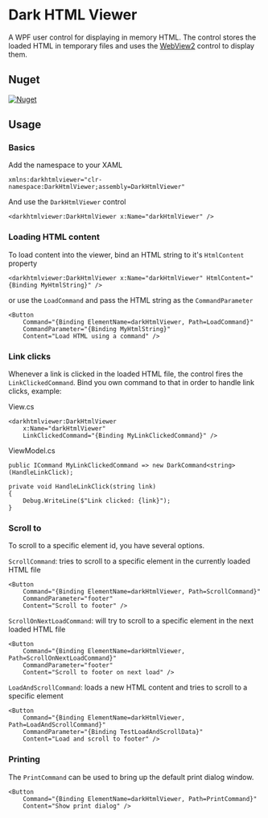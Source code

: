 # Dark HTML Viewer

A WPF user control for displaying in memory HTML. The control stores the loaded HTML in temporary files and uses the [WebView2](https://docs.microsoft.com/en-us/microsoft-edge/webview2/) control to display them.

## Nuget
[![Nuget](https://img.shields.io/nuget/v/divis.darkhtmlviewer?label=Divis.DarkHtmlViewer)](https://www.nuget.org/packages/Divis.DarkHtmlViewer/)

## Usage

### Basics
Add the namespace to your XAML
```XAML
xmlns:darkhtmlviewer="clr-namespace:DarkHtmlViewer;assembly=DarkHtmlViewer"
```

And use the `DarkHtmlViewer` control
```XAML
<darkhtmlviewer:DarkHtmlViewer x:Name="darkHtmlViewer" />
```

### Loading HTML content
To load content into the viewer, bind an HTML string to it's `HtmlContent` property
```XAML
<darkhtmlviewer:DarkHtmlViewer x:Name="darkHtmlViewer" HtmlContent="{Binding MyHtmlString}" />
```
or use the `LoadCommand` and pass the HTML string as  the `CommandParameter`
```XAML
<Button
    Command="{Binding ElementName=darkHtmlViewer, Path=LoadCommand}"
    CommandParameter="{Binding MyHtmlString}"
    Content="Load HTML using a command" />
```

### Link clicks
Whenever a link is clicked in the loaded HTML file, the control fires the `LinkClickedCommand`. Bind you own command to that in order to handle link clicks, example:

View.cs
```XAML
<darkhtmlviewer:DarkHtmlViewer
    x:Name="darkHtmlViewer"
    LinkClickedCommand="{Binding MyLinkClickedCommand}" />
```

ViewModel.cs
```Csharp
public ICommand MyLinkClickedCommand => new DarkCommand<string>(HandleLinkClick);

private void HandleLinkClick(string link)
{
    Debug.WriteLine($"Link clicked: {link}");
}
```

### Scroll to
To scroll to a specific element id, you have several options.

`ScrollCommand`: tries to scroll to a specific element in the currently loaded HTML file
```XAML
<Button
    Command="{Binding ElementName=darkHtmlViewer, Path=ScrollCommand}"
    CommandParameter="footer"
    Content="Scroll to footer" />
```

`ScrollOnNextLoadCommand`: will try to scroll to a specific element in the next loaded HTML file
```XAML
<Button
    Command="{Binding ElementName=darkHtmlViewer, Path=ScrollOnNextLoadCommand}"
    CommandParameter="footer"
    Content="Scroll to footer on next load" />
```

`LoadAndScrollCommand`: loads a new HTML content and tries to scroll to a specific element
```XAML
<Button
    Command="{Binding ElementName=darkHtmlViewer, Path=LoadAndScrollCommand}"
    CommandParameter="{Binding TestLoadAndScrollData}"
    Content="Load and scroll to footer" />
```

### Printing

The `PrintCommand` can be used to bring up the default print dialog window.
```XAML
<Button
    Command="{Binding ElementName=darkHtmlViewer, Path=PrintCommand}"
    Content="Show print dialog" />
```